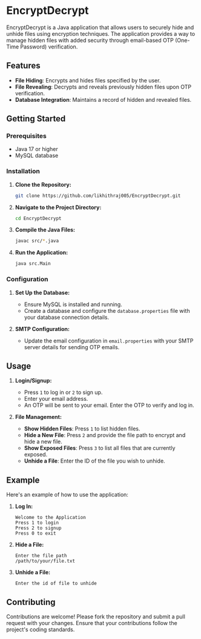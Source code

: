 # EncryptDecrypt

EncryptDecrypt is a Java application that allows users to securely hide and unhide files using encryption techniques. The application provides a way to manage hidden files with added security through email-based OTP (One-Time Password) verification.

## Features

- **File Hiding**: Encrypts and hides files specified by the user.
- **File Revealing**: Decrypts and reveals previously hidden files upon OTP verification.
- **Database Integration**: Maintains a record of hidden and revealed files.

## Getting Started

### Prerequisites

- Java 17 or higher
- MySQL database

### Installation

1. **Clone the Repository:**
    ```bash
    git clone https://github.com/likhithraj005/EncryptDecrypt.git
    ```

2. **Navigate to the Project Directory:**
    ```bash
    cd EncryptDecrypt
    ```

3. **Compile the Java Files:**
    ```bash
    javac src/*.java
    ```

4. **Run the Application:**
    ```bash
    java src.Main
    ```

### Configuration

1. **Set Up the Database:**
    - Ensure MySQL is installed and running.
    - Create a database and configure the `database.properties` file with your database connection details.

2. **SMTP Configuration:**
    - Update the email configuration in `email.properties` with your SMTP server details for sending OTP emails.

## Usage

1. **Login/Signup:**
    - Press `1` to log in or `2` to sign up.
    - Enter your email address.
    - An OTP will be sent to your email. Enter the OTP to verify and log in.

2. **File Management:**
    - **Show Hidden Files**: Press `1` to list hidden files.
    - **Hide a New File**: Press `2` and provide the file path to encrypt and hide a new file.
    - **Show Exposed Files**: Press `3` to list all files that are currently exposed.
    - **Unhide a File**: Enter the ID of the file you wish to unhide.

## Example

Here's an example of how to use the application:

1. **Log In:**
    ```plaintext
    Welcome to the Application
    Press 1 to login
    Press 2 to signup
    Press 0 to exit
    ```

2. **Hide a File:**
    ```plaintext
    Enter the file path
    /path/to/your/file.txt
    ```

3. **Unhide a File:**
    ```plaintext
    Enter the id of file to unhide
    ```

## Contributing

Contributions are welcome! Please fork the repository and submit a pull request with your changes. Ensure that your contributions follow the project's coding standards.
